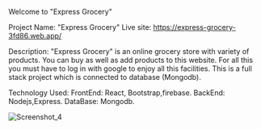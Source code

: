 Welcome to "Express Grocery"

Project Name: "Express Grocery"
Live site: https://express-grocery-3fd86.web.app/

Description: "Express Grocery" is an online grocery store with variety of products. You can buy as well as add products to this website. For all this you must have to log in with google to enjoy all this facilities.
This is a full stack project which is connected to database (Mongodb).

Technology Used: FrontEnd: React, Bootstrap,firebase. 
                 BackEnd: Nodejs,Express.
                 DataBase: Mongodb.

![Screenshot_4](https://user-images.githubusercontent.com/76746893/116671972-6a2d4280-a9c3-11eb-9539-3449ca765c05.png)
